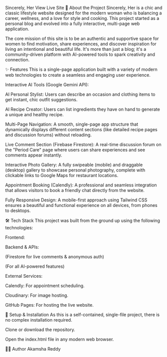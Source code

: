 Sincerely, Her
View Live Site
📖 About the Project
Sincerely, Her is a chic and classic lifestyle website designed for the modern woman who is balancing a career, wellness, and a love for style and cooking. This project started as a personal blog and evolved into a fully interactive, multi-page web application.

The core mission of this site is to be an authentic and supportive space for women to find motivation, share experiences, and discover inspiration for living an intentional and beautiful life. It's more than just a blog; it's a community-driven platform with AI-powered tools to spark creativity and connection.

✨ Features
This is a single-page application built with a variety of modern web technologies to create a seamless and engaging user experience.

Interactive AI Tools (Google Gemini API):

AI Personal Stylist: Users can describe an occasion and clothing items to get instant, chic outfit suggestions.

AI Recipe Creator: Users can list ingredients they have on hand to generate a unique and healthy recipe.

Multi-Page Navigation: A smooth, single-page app structure that dynamically displays different content sections (like detailed recipe pages and discussion forums) without reloading.

Live Comment Section (Firebase Firestore): A real-time discussion forum on the "Period Care" page where users can share experiences and see comments appear instantly.

Interactive Photo Gallery: A fully swipeable (mobile) and draggable (desktop) gallery to showcase personal photography, complete with clickable links to Google Maps for restaurant locations.

Appointment Booking (Calendly): A professional and seamless integration that allows visitors to book a friendly chat directly from the website.

Fully Responsive Design: A mobile-first approach using Tailwind CSS ensures a beautiful and functional experience on all devices, from phones to desktops.

🛠️ Tech Stack
This project was built from the ground up using the following technologies:

Frontend:

Backend & APIs:

(Firestore for live comments & anonymous auth)

(For all AI-powered features)

External Services:

Calendly: For appointment scheduling.

Cloudinary: For image hosting.

GitHub Pages: For hosting the live website.

🚀 Setup & Installation
As this is a self-contained, single-file project, there is no complex installation required.

Clone or download the repository.

Open the index.html file in any modern web browser.

👩‍💻 Author
Akamsha Reddy
